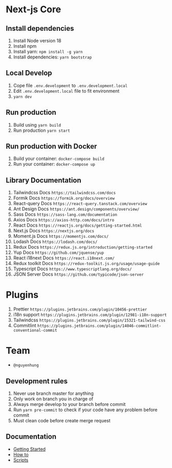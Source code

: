 # Next-js Core

## Install dependencies

1. Install Node version 18
2. Install npm
3. Install yarn: `npm install -g yarn`
4. Install dependencies: `yarn bootstrap`

## Local Develop

1. Cope file `.env.development` to `.env.development.local`
2. Edit `.env.development.local` file to fit environment
3. `yarn dev`

## Run production

1. Build using `yarn build`
2. Run production `yarn start`

## Run production with Docker

1. Build your container: `docker-compose build`
2. Run your container: `docker-compose up`

## Library Documentation

1. Tailwindcss Docs `https://tailwindcss.com/docs`
2. Formik Docs `https://formik.org/docs/overview`
3. React-query Docs `https://react-query.tanstack.com/overview`
4. Ant Design Docs `https://ant.design/components/overview/`
5. Sass Docs `https://sass-lang.com/documentation`
6. Axios Docs `https://axios-http.com/docs/intro`
7. React Docs `https://reactjs.org/docs/getting-started.html`
8. Next.js Docs `https://nextjs.org/docs`
9. Moment.js Docs `https://momentjs.com/docs/`
10. Lodash Docs `https://lodash.com/docs/`
11. Redux Docs `https://redux.js.org/introduction/getting-started`
12. Yup Docs `https://github.com/jquense/yup`
13. React i18next Docs `https://react.i18next.com/`
14. Redux toolkit Docs `https://redux-toolkit.js.org/usage/usage-guide`
15. Typescript Docs `https://www.typescriptlang.org/docs/`
16. JSON Server Docs `https://github.com/typicode/json-server`

# Plugins

1. Prettier `https://plugins.jetbrains.com/plugin/10456-prettier`
2. i18n support `https://plugins.jetbrains.com/plugin/12981-i18n-support`
3. Tailwindcss `https://plugins.jetbrains.com/plugin/15321-tailwind-css`
4. Commitlint `https://plugins.jetbrains.com/plugin/14046-commitlint-conventional-commit`

# Team

- `@nguyenhung`

## Development rules

1. Never use branch master for anything
2. Only work on branch you in charge of
3. Always merge develop to your branch before commit
4. Run `yarn pre-commit` to check if your code have any problem before commit
5. Must clean code before create merge request

## Documentation

- [Getting Started](docs/Getting%20started)
- [How to](docs/How%20to)
- [Scripts](docs/Scripts)
